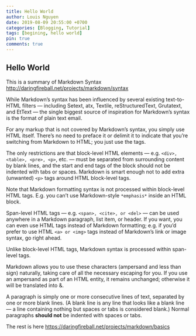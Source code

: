 ```yaml
---
title: Hello World
author: Louis Nguyen
date: 2019-08-09 20:55:00 +0700
categories: [Blogging, Tutorial]
tags: [begining, hello world]
pin: true
comments: true
---
```


## Hello World

This is a summary of Markdown Syntax http://daringfireball.net/projects/markdown/syntax

While Markdown’s syntax has been influenced by several existing text-to-HTML filters — including Setext, atx, Textile, reStructuredText, Grutatext, and EtText — the single biggest source of inspiration for Markdown’s syntax is the format of plain text email.

For any markup that is not covered by Markdown’s syntax, you simply use HTML itself. There’s no need to preface it or delimit it to indicate that you’re switching from Markdown to HTML; you just use the tags.

The only restrictions are that block-level HTML elements — e.g. `<div>, <table>, <pre>, <p>`, etc. — must be separated from surrounding content by blank lines, and the start and end tags of the block should not be indented with tabs or spaces. Markdown is smart enough not to add extra (unwanted) `<p>` tags around HTML block-level tags.

Note that Markdown formatting syntax is not processed within block-level HTML tags. E.g. you can’t use Markdown-style `*emphasis*` inside an HTML block.

Span-level HTML tags — e.g. `<span>, <cite>, or <del>` — can be used anywhere in a Markdown paragraph, list item, or header. If you want, you can even use HTML tags instead of Markdown formatting; e.g. if you’d prefer to use HTML `<a> or <img>` tags instead of Markdown’s link or image syntax, go right ahead.

Unlike block-level HTML tags, Markdown syntax is processed within span-level tags.

Markdown allows you to use these characters (ampersand and less than sign) naturally, taking care of all the necessary escaping for you. If you use an ampersand as part of an HTML entity, it remains unchanged; otherwise it will be translated into &amp;.

A paragraph is simply one or more consecutive lines of text, separated by one or more blank lines. (A blank line is any line that looks like a blank line — a line containing nothing but spaces or tabs is considered blank.) Normal paragraphs **should not** be indented with spaces or tabs.

The rest is here https://daringfireball.net/projects/markdown/basics
